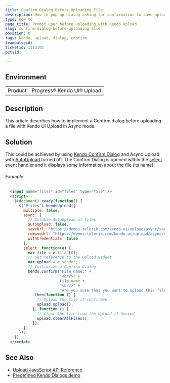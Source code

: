 ```yaml
---
title: Confirm Dialog Before Uploading File
description: How to pop-up dialog asking for confirmation to save uploaded file
type: how to
page_title: Prompt user before uploading with Kendo Upload
slug: confirm-dialog-before-uploading-file
position: 0
tags: kendo, upload, dialog, confirm
teampulseid:
ticketid: 1113102
pitsid:

---
```


## Environment
<table>
 <tr>
  <td>Product</td>
  <td>Progress® Kendo UI® Upload</td>
 </tr>
</table>


## Description
This article describes how to implement a Confirm dialog before uploading a file with Kendo UI Upload in Async mode.

## Solution
This could be achieved by using [Kendo Confirm Dialog](https://demos.telerik.com/kendo-ui/dialog/predefined-dialogs) and Async Upload with [AutoUpload](http://docs.telerik.com/kendo-ui/api/javascript/ui/upload#configuration-async.autoUpload) turned off. The Confirm Dialog is opened within the [select](http://docs.telerik.com/kendo-ui/api/javascript/ui/upload#events-select) event handler and it displays some information about the file (its name):

###### Example

````html
  <input name="files" id="files" type="file" />
  <script>
	$(document).ready(function() {
	  $("#files").kendoUpload({
		multiple: false,
		async: {
		  // Disable AutoUpload of files
		  autoUpload: false,
		  saveUrl: "https://demos.telerik.com/kendo-ui/upload/async/save",
		  removeUrl: "https://demos.telerik.com/kendo-ui/upload/async/remove",
		  withCredentials: false
		},
		select: function(e) {
		  var file = e.files[0];
		  // Get reference to the Upload widget
		  var upload = e.sender;
		  // Initialize a Confirm Dialog
		  kendo.confirm("File name:" + 
						"<br/>" + 
						file.name + 
						"<br/>" + 
						"Are you sure that you want to upload this file?")
			.then(function () {
			  // Upload the file if confirmed
			  upload.upload();
			}, function () {
			  // Clear the file from the Upload if denied
			  upload.clearAllFiles();
			});
		}
	  });
	});
  </script>
````

## See Also

* [Upload JavaScript API Reference](http://docs.telerik.com/kendo-ui/api/javascript/ui/upload)
* [Predefined Kendo Dialogs demo](https://demos.telerik.com/kendo-ui/dialog/predefined-dialogs)

